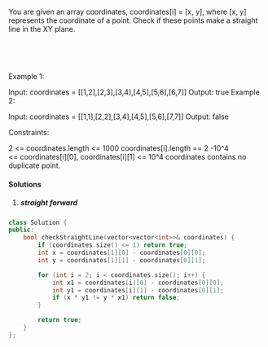You are given an array coordinates, coordinates[i] = [x, y], where [x, y] represents the coordinate of a point. Check if these points make a straight line in the XY plane.

 

 

Example 1:



Input: coordinates = [[1,2],[2,3],[3,4],[4,5],[5,6],[6,7]]
Output: true
Example 2:



Input: coordinates = [[1,1],[2,2],[3,4],[4,5],[5,6],[7,7]]
Output: false
 

Constraints:

2 <= coordinates.length <= 1000
coordinates[i].length == 2
-10^4 <= coordinates[i][0], coordinates[i][1] <= 10^4
coordinates contains no duplicate point.

#### Solutions


1. ##### straight forward

```cpp
class Solution {
public:
    bool checkStraightLine(vector<vector<int>>& coordinates) {
        if (coordinates.size() <= 1) return true;
        int x = coordinates[1][0] - coordinates[0][0];
        int y = coordinates[1][1] - coordinates[0][1];

        for (int i = 2; i < coordinates.size(); i++) {
            int x1 = coordinates[i][0] - coordinates[0][0];
            int y1 = coordinates[i][1] - coordinates[0][1];
            if (x * y1 != y * x1) return false;
        }

        return true;
    }
};
```